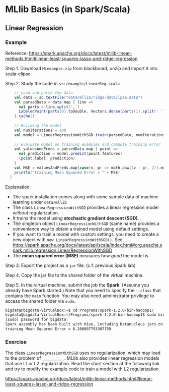 # MLlib Basics (in Spark/Scala)

## Linear Regression

### Example

Reference: https://spark.apache.org/docs/latest/mllib-linear-methods.html#linear-least-squares-lasso-and-ridge-regression

Step 1. Download `MLexample.zip` from blackboard, unzip and import it into scala-elipse

Step 2. Study the code in `src/example/LinearReg.scala`

```scala
    // Load and parse the data
	val data = sc.textFile("data/mllib/ridge-data/lpsa.data")
	val parsedData = data.map { line =>
	  val parts = line.split(',')
	  LabeledPoint(parts(0).toDouble, Vectors.dense(parts(1).split(' ').map(_.toDouble)))
	}.cache()
	
	// Building the model
	val numIterations = 100
	val model = LinearRegressionWithSGD.train(parsedData, numIterations)
	
	// Evaluate model on training examples and compute training error
	val valuesAndPreds = parsedData.map { point =>
	  val prediction = model.predict(point.features)
	  (point.label, prediction)
	}
	val MSE = valuesAndPreds.map{case(v, p) => math.pow((v - p), 2)}.mean()
	println("training Mean Squared Error = " + MSE)
  }
  ```
  Explanation:
  + The spark installation comes along with some sample data of machine learning under `data/mllib`
  + The class `LinearRegressionWithSGD` provides a linear regression model *without* regularization.
  + It trains the model using **stochastic gradient descent (SGD)**.
  + The singleton object `LinearRegressionWithSGD` (same name) provides a convenience way to obtain a trained model using default settings.
  + If you want to train a model with custom settings, you need to create a new object with `new LinearRegressionWithSGD()`. See https://spark.apache.org/docs/latest/api/scala/index.html#org.apache.spark.mllib.regression.LinearRegressionWithSGD 
  + The **mean squared error (MSE)** measures how *good* the model is.
 
Step 3. Export the project as a `jar` file. (c.f. previous Spark lab)

Step 4. Copy the jar file to the shared folder of the virtual machine.

Step 5. In the virtual machine, submit the job the **Spark**. (Assume you already have Spark started.) Note that you need to specify the `--class` that contains the `main` function. You may also need administrator privilege to access the shared folder via `sudo`.

```bash
bigdata@bigdata-VirtualBox:~$ cd Programs/spark-1.2.0-bin-hadoop1/
bigdata@bigdata-VirtualBox:~/Programs/spark-1.2.0-bin-hadoop1$ sudo bin/spark-submit --class "example.LinearReg" --master spark://localhost:7077 /media/sf_vmshared/MLexample.jar
[sudo] password for bigdata: 
Spark assembly has been built with Hive, including Datanucleus jars on classpath
training Mean Squared Error = 6.206807793307759
```

### Exercise
The class `LinearRegressionWithSGD` uses no regularization, which may lead to the problem of \_\_\_\_\_\_\_\_\_\_\_. 
MLlib also provides linear regression models that use L1 or L2 regularization. Read the short section at the following link and try to modify the example code to train a model with L2 regularization.

https://spark.apache.org/docs/latest/mllib-linear-methods.html#linear-least-squares-lasso-and-ridge-regression